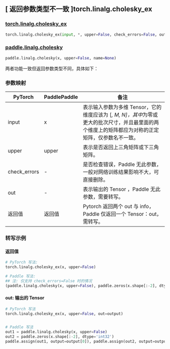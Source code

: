 ## [ 返回参数类型不一致 ]torch.linalg.cholesky_ex

### [torch.linalg.cholesky_ex](https://pytorch.org/docs/stable/generated/torch.linalg.cholesky_ex.html)

```python
torch.linalg.cholesky_ex(input, *, upper=False, check_errors=False, out=None)
```

### [paddle.linalg.cholesky](https://www.paddlepaddle.org.cn/documentation/docs/zh/develop/api/paddle/linalg/cholesky_cn.html)

```python
paddle.linalg.cholesky(x, upper=False, name=None)
```

两者功能一致但返回参数类型不同，具体如下：

### 参数映射

| PyTorch      | PaddlePaddle | 备注                                                                                                                                                 |
| ------------ | ------------ | ---------------------------------------------------------------------------------------------------------------------------------------------------- |
| input        | x            | 表示输入参数为多维 Tensor，它的维度应该为 [*, M, N]，其中*为零或更大的批次尺寸，并且最里面的两个维度上的矩阵都应为对称的正定矩阵，仅参数名不一致。 |
| upper        | upper        | 表示是否返回上三角矩阵或下三角矩阵。                                                                                                                 |
| check_errors | -            | 是否检查错误，Paddle 无此参数，一般对网络训练结果影响不大，可直接删除。                                                                                                                      |
| out          | -            | 表示输出的 Tensor ，Paddle 无此参数，需要转写。                                                                                                      |
| 返回值       | 返回值       | Pytorch 返回两个 out 与 info，Paddle 仅返回一个 Tensor：out，需转写。                                                                                |

### 转写示例

#### 返回值

```python
# PyTorch 写法:
torch.linalg.cholesky_ex(x, upper=False)

# Paddle 写法:
## 注: 仅支持 check_errors=False 时的情况
(paddle.linalg.cholesky(x, upper=False), paddle.zeros(x.shape[:-2], dtype='int32'))
```

#### out: 输出的 Tensor

```python
# PyTorch 写法
torch.linalg.cholesky_ex(x, upper=False, out=output)


# Paddle 写法
out1 = paddle.linalg.cholesky(x, upper=False)
out2 = paddle.zeros(x.shape[:-2], dtype='int32')
paddle.assign(out1, output=output[0]), paddle.assign(out2, output=output[1])
```
